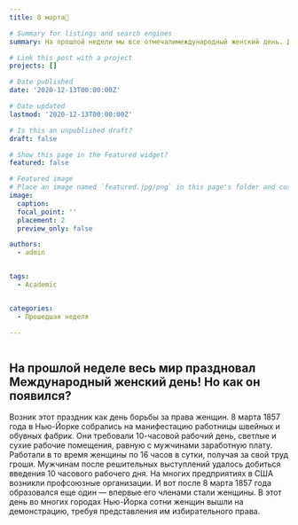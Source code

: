 ```yaml
---
title: 8 марта🌷

# Summary for listings and search engines
summary: На прошлой недели мы все отмечалимеждународный женский день. Давайте узнаем о его происхождении.

# Link this post with a project
projects: []

# Date published
date: '2020-12-13T00:00:00Z'

# Date updated
lastmod: '2020-12-13T00:00:00Z'

# Is this an unpublished draft?
draft: false

# Show this page in the Featured widget?
featured: false

# Featured image
# Place an image named `featured.jpg/png` in this page's folder and customize its options here.
image:
  caption: 
  focal_point: ''
  placement: 2
  preview_only: false

authors:
  - admin


tags:
  - Academic


categories:
  - Прошедшая неделя

---
```


```python


```

## На прошлой неделе весь мир праздновал Международный женский день! Но как он появился?

 Возник этот праздник как день борьбы за права женщин. 8 марта 1857 года в Нью-Йорке собрались на манифестацию работницы швейных и обувных фабрик. Они требовали 10-часовой рабочий день, светлые и сухие рабочие помещения, равную с мужчинами заработную плату. Работали в то время женщины по 16 часов в сутки, получая за свой труд гроши. Мужчинам после решительных выступлений удалось добиться введения 10 часового рабочего дня. На многих предприятиях в США возникли профсоюзные организации. И вот после 8 марта 1857 года образовался еще один — впервые его членами стали женщины. В этот день во многих городах Нью-Йорка сотни женщин вышли на демонстрацию, требуя представления им избирательного права.







